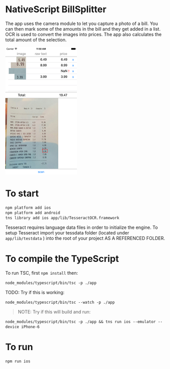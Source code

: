 # NativeScript BillSplitter
The app uses the camera module to let you capture a photo of a bill. You can then mark some of the amounts in the bill and they get added in a list. OCR is used to convert the images into prices. The app also calculates the total amount of the selection.

![BillSplitter](BillSplitter.png)

# To start
```
npm platform add ios
npm platform add android
tns library add ios app/lib/TesseractOCR.framework
```

Tesseract requires language data files in order to initialize the engine. To setup Tesseract import your tessdata folder (located under ``` app/lib/testdata ``` ) into the root of your project AS A REFERENCED FOLDER.

# To compile the TypeScript
To run TSC, first `npm install` then:
```
node_modules/typescript/bin/tsc -p ./app
```

TODO: Try if this is working:
```
node_modules/typescript/bin/tsc --watch -p ./app
```

> NOTE: Try if this will build and run:
```
node_modules/typescript/bin/tsc -p ./app && tns run ios --emulator --device iPhone-6
```

# To run
```
npm run ios
```
